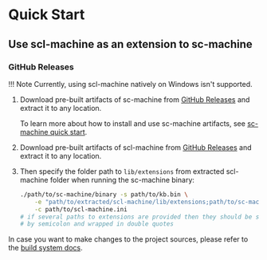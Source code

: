 # Quick Start

## Use scl-machine as an extension to sc-machine

### GitHub Releases

!!! Note
    Currently, using scl-machine natively on Windows isn't supported.

1. Download pre-built artifacts of sc-machine from [GitHub Releases](https://github.com/ostis-ai/sc-machine/releases) and extract it to any location.

    To learn more about how to install and use sc-machine artifacts, see [sc-machine quick start](https://ostis-ai.github.io/sc-machine/quick_start/).

2. Download pre-built artifacts of scl-machine from [GitHub Releases](https://github.com/ostis-ai/scl-machine/releases) and extract it to any location.

3. Then specify the folder path to `lib/extensions` from extracted scl-machine folder when running the sc-machine binary:
   
    ```sh
    ./path/to/sc-machine/binary -s path/to/kb.bin \
        -e "path/to/extracted/scl-machine/lib/extensions;path/to/sc-machine/lib/extensions" \
        -c path/to/scl-machine.ini
    # if several paths to extensions are provided then they should be separated 
    # by semicolon and wrapped in double quotes
    ```

In case you want to make changes to the project sources, please refer to the [build system docs](build/build_system.md).
